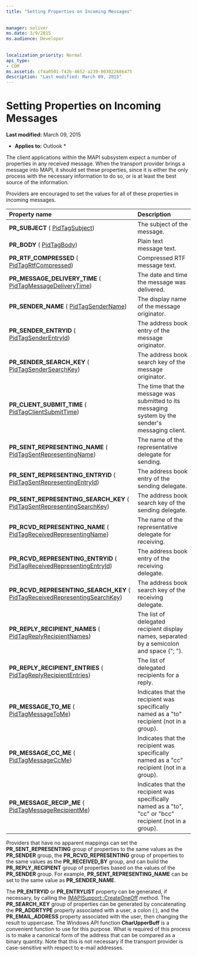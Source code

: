 ```yaml
---
title: "Setting Properties on Incoming Messages"
 
 
manager: soliver
ms.date: 3/9/2015
ms.audience: Developer
 
 
localization_priority: Normal
api_type:
- COM
ms.assetid: cf4a0501-f42b-4652-a239-003022686475
description: "Last modified: March 09, 2015"
---
```


# Setting Properties on Incoming Messages

 **Last modified:** March 09, 2015 
  
 * **Applies to:** Outlook * 
  
The client applications within the MAPI subsystem expect a number of properties in any received message. When the transport provider brings a message into MAPI, it should set these properties, since it is either the only process with the necessary information to do so, or is at least the best source of the information.
  
Providers are encouraged to set the values for all of these properties in incoming messages.
  
|**Property name**|**Description**|
|:-----|:-----|
|**PR_SUBJECT** ( [PidTagSubject](pidtagsubject-canonical-property.md))  <br/> |The subject of the message.  <br/> |
|**PR_BODY** ( [PidTagBody](pidtagbody-canonical-property.md))  <br/> |Plain text message text.  <br/> |
|**PR_RTF_COMPRESSED** ( [PidTagRtfCompressed](pidtagrtfcompressed-canonical-property.md))  <br/> |Compressed RTF message text.  <br/> |
|**PR_MESSAGE_DELIVERY_TIME** ( [PidTagMessageDeliveryTime](pidtagmessagedeliverytime-canonical-property.md))  <br/> |The date and time the message was delivered.  <br/> |
|**PR_SENDER_NAME** ( [PidTagSenderName](pidtagsendername-canonical-property.md))  <br/> |The display name of the message originator.  <br/> |
|**PR_SENDER_ENTRYID** ( [PidTagSenderEntryId](pidtagsenderentryid-canonical-property.md))  <br/> |The address book entry of the message originator.  <br/> |
|**PR_SENDER_SEARCH_KEY** ( [PidTagSenderSearchKey](pidtagsendersearchkey-canonical-property.md))  <br/> |The address book search key of the message originator.  <br/> |
|**PR_CLIENT_SUBMIT_TIME** ( [PidTagClientSubmitTime](pidtagclientsubmittime-canonical-property.md))  <br/> |The time that the message was submitted to its messaging system by the sender's messaging client.  <br/> |
|**PR_SENT_REPRESENTING_NAME** ( [PidTagSentRepresentingName](pidtagsentrepresentingname-canonical-property.md))  <br/> |The name of the representative delegate for sending.  <br/> |
|**PR_SENT_REPRESENTING_ENTRYID** ( [PidTagSentRepresentingEntryId](pidtagsentrepresentingentryid-canonical-property.md))  <br/> |The address book entry of the sending delegate.  <br/> |
|**PR_SENT_REPRESENTING_SEARCH_KEY** ( [PidTagSentRepresentingSearchKey](pidtagsentrepresentingsearchkey-canonical-property.md))  <br/> |The address book search key of the sending delegate.  <br/> |
|**PR_RCVD_REPRESENTING_NAME** ( [PidTagReceivedRepresentingName](pidtagreceivedrepresentingname-canonical-property.md))  <br/> |The name of the representative delegate for receiving.  <br/> |
|**PR_RCVD_REPRESENTING_ENTRYID** ( [PidTagReceivedRepresentingEntryId](pidtagreceivedrepresentingentryid-canonical-property.md))  <br/> |The address book entry of the receiving delegate.  <br/> |
|**PR_RCVD_REPRESENTING_SEARCH_KEY** ( [PidTagReceivedRepresentingSearchKey](pidtagreceivedrepresentingsearchkey-canonical-property.md))  <br/> |The address book search key of the receiving delegate.  <br/> |
|**PR_REPLY_RECIPIENT_NAMES** ( [PidTagReplyRecipientNames](pidtagreplyrecipientnames-canonical-property.md))  <br/> |The list of delegated recipient display names, separated by a semicolon and space ("; ").  <br/> |
|**PR_REPLY_RECIPIENT_ENTRIES** ( [PidTagReplyRecipientEntries](pidtagreplyrecipiententries-canonical-property.md))  <br/> |The list of delegated recipients for a reply.  <br/> |
|**PR_MESSAGE_TO_ME** ( [PidTagMessageToMe](pidtagmessagetome-canonical-property.md))  <br/> |Indicates that the recipient was specifically named as a "to" recipient (not in a group).  <br/> |
|**PR_MESSAGE_CC_ME** ( [PidTagMessageCcMe](pidtagmessageccme-canonical-property.md))  <br/> |Indicates that the recipient was specifically named as a "cc" recipient (not in a group).  <br/> |
|**PR_MESSAGE_RECIP_ME** ( [PidTagMessageRecipientMe](pidtagmessagerecipientme-canonical-property.md))  <br/> |Indicates that the recipient was specifically named as a "to", "cc" or "bcc" recipient (not in a group).  <br/> |
   
Providers that have no apparent mappings can set the **PR_SENT_REPRESENTING** group of properties to the same values as the **PR_SENDER** group, the **PR_RCVD_REPRESENTING** group of properties to the same values as the **PR_RECEIVED_BY** group, and can build the **PR_REPLY_RECIPIENT** group of properties based on the values of the **PR_SENDER** group. For example, **PR_SENT_REPRESENTING_NAME** can be set to the same value as **PR_SENDER_NAME**.
  
The **PR_ENTRYID** or **PR_ENTRYLIST** property can be generated, if necessary, by calling the [IMAPISupport::CreateOneOff](imapisupport-createoneoff.md) method. The **PR_SEARCH_KEY** group of properties can be generated by concatenating the **PR_ADDRTYPE** property associated with a user, a colon (:), and the **PR_EMAIL_ADDRESS** property associated with the user, then changing the result to uppercase. The Windows API function **CharUpperBuff** is a convenient function to use for this purpose. What is required of this process is to make a canonical form of the address that can be compared as a binary quantity. Note that this is not necessary if the transport provider is case-sensitive with respect to e-mail addresses. 
  

